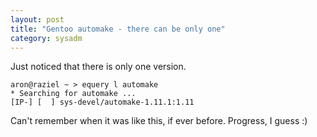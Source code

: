 ```yaml
---
layout: post
title: "Gentoo automake - there can be only one"
category: sysadm
---
```


Just noticed that there is only one version. 

    aron@raziel ~ > equery l automake
    * Searching for automake ...
    [IP-] [  ] sys-devel/automake-1.11.1:1.11

Can't remember when it was like this, if ever before. Progress, I
guess :)
